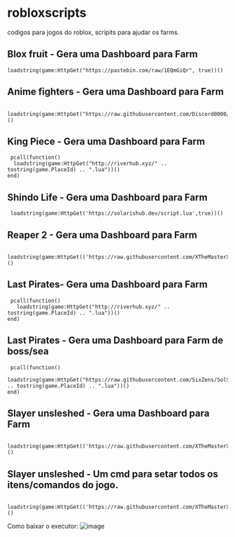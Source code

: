 # robloxscripts
codigos para jogos do roblox, scripits para ajudar os farms.

## Blox fruit - Gera uma Dashboard para Farm

```
loadstring(game:HttpGet("https://pastebin.com/raw/1EQmGiQr", true))()
```


## Anime fighters - Gera uma Dashboard para Farm


```
 loadstring(game:HttpGet("https://raw.githubusercontent.com/Discord0000/Zer0Hub/main/MainScript.lua"))()
```


## King Piece - Gera uma Dashboard para Farm

```
 pcall(function()
  loadstring(game:HttpGet("http://riverhub.xyz/" .. tostring(game.PlaceId) .. ".lua"))()
end)

```

## Shindo Life - Gera uma Dashboard para Farm

```
 loadstring(game:HttpGet('https://solarishub.dev/script.lua',true))()

```
## Reaper 2 - Gera uma Dashboard para Farm
```
 loadstring(game:HttpGet(('https://raw.githubusercontent.com/XTheMasterX/Scripts/Main/Reaper2'),true))()

```
## Last Pirates- Gera uma Dashboard para Farm

```
 pcall(function()
   loadstring(game:HttpGet("http://riverhub.xyz/" .. tostring(game.PlaceId) .. ".lua"))()
end)

```
## Last Pirates - Gera uma Dashboard para Farm de boss/sea
```
 pcall(function()
    loadstring(game:HttpGet("https://raw.githubusercontent.com/SixZens/SolScript/main/" .. tostring(game.PlaceId) .. ".lua"))()
end)

```
## Slayer unsleshed - Gera uma Dashboard para Farm
```
 loadstring(game:HttpGet(('https://raw.githubusercontent.com/XTheMasterX/Scripts/Main/SlayersChanger'),true))()

```
## Slayer unsleshed - Um cmd para setar todos os itens/comandos do jogo.

```
 loadstring(game:HttpGet(('https://raw.githubusercontent.com/XTheMasterX/Scripts/Main/SlayersUnleashedAdmin'),true))()

```

Como baixar o executor: ![image](https://user-images.githubusercontent.com/84140840/154851987-a58dea0e-93fa-4c4b-a5ea-fc9e4a3d3182.png)
